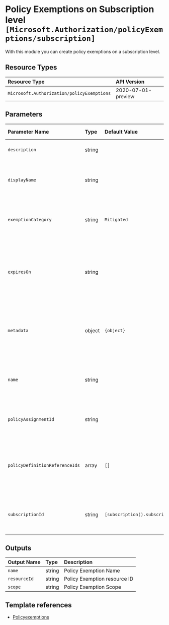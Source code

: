# Policy Exemptions on Subscription level `[Microsoft.Authorization/policyExemptions/subscription]`

With this module you can create policy exemptions on a subscription level.

## Resource Types

| Resource Type | API Version |
| :-- | :-- |
| `Microsoft.Authorization/policyExemptions` | 2020-07-01-preview |

## Parameters

| Parameter Name | Type | Default Value | Possible Values | Description |
| :-- | :-- | :-- | :-- | :-- |
| `description` | string |  |  | Optional. The description of the policy exemption. |
| `displayName` | string |  |  | Optional. The display name of the policy exemption. Maximum length is 128 characters. |
| `exemptionCategory` | string | `Mitigated` | `[Mitigated, Waiver]` | Optional. The policy exemption category. Possible values are Waiver and Mitigated. Default is Mitigated |
| `expiresOn` | string |  |  | Optional. The expiration date and time (in UTC ISO 8601 format yyyy-MM-ddTHH:mm:ssZ) of the policy exemption. e.g. 2021-10-02T03:57:00.000Z  |
| `metadata` | object | `{object}` |  | Optional. The policy exemption metadata. Metadata is an open ended object and is typically a collection of key-value pairs. |
| `name` | string |  |  | Required. Specifies the name of the policy exemption. Maximum length is 64 characters for subscription scope. |
| `policyAssignmentId` | string |  |  | Required. The resource ID of the policy assignment that is being exempted. |
| `policyDefinitionReferenceIds` | array | `[]` |  | Optional. The policy definition reference ID list when the associated policy assignment is an assignment of a policy set definition. |
| `subscriptionId` | string | `[subscription().subscriptionId]` |  | Optional. The subscription ID of the subscription to be exempted from the policy assignment. |

## Outputs

| Output Name | Type | Description |
| :-- | :-- | :-- |
| `name` | string | Policy Exemption Name |
| `resourceId` | string | Policy Exemption resource ID |
| `scope` | string | Policy Exemption Scope |

## Template references

- [Policyexemptions](https://docs.microsoft.com/en-us/azure/templates/Microsoft.Authorization/2020-07-01-preview/policyExemptions)
